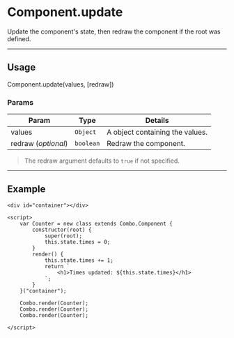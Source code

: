 # Component.update

Update the component's state, then redraw the component if the root was defined. 

----------------------------------------------------------------------

## Usage

Component.update(values, [redraw])

### Params

| Param               | Type      | Details                          |
| ------------------- | --------- | -------------------------------- |
| values              | `Object`  | A object containing the values.  |
| redraw (_optional_) | `boolean` | Redraw the component.            |

> The redraw argument defaults to `true` if not specified.

----------------------------------------------------------------------

## Example

	<div id="container"></div>

	<script>
		var Counter = new class extends Combo.Component {
			constructor(root) {
				super(root);
				this.state.times = 0;
			}
			render() {
				this.state.times += 1;
				return `
					<h1>Times updated: ${this.state.times}</h1>
				`;
			}
		}("container");

		Combo.render(Counter);
		Combo.render(Counter);
		Combo.render(Counter);
		
	</script>